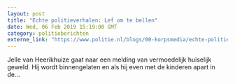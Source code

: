 ```yaml
---
layout: post
title: "Echte politieverhalen: Lef om te bellen"
date: Wed, 06 Feb 2019 15:19:00 GMT
category: politieberichten
externe_link: "https://www.politie.nl/blogs/00-korpsmedia/echte-politieverhalen---lef-om-te-bellen.html"
---
```


Jelle van Heerikhuize gaat naar een melding van vermoedelijk huiselijk geweld. Hij wordt binnengelaten en als hij even met de kinderen apart in de...
